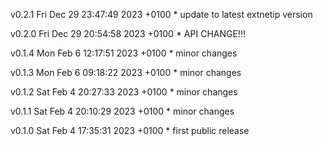 v0.2.1 Fri Dec 29 23:47:49 2023 +0100
    * update to latest extnetip version

v0.2.0 Fri Dec 29 20:54:58 2023 +0100
    * API CHANGE!!!

v0.1.4 Mon Feb 6 12:17:51 2023 +0100
    * minor changes

v0.1.3 Mon Feb 6 09:18:22 2023 +0100
    * minor changes

v0.1.2 Sat Feb 4 20:27:33 2023 +0100
    * minor changes

v0.1.1 Sat Feb 4 20:10:29 2023 +0100
    * minor changes

v0.1.0 Sat Feb 4 17:35:31 2023 +0100
    * first public release
